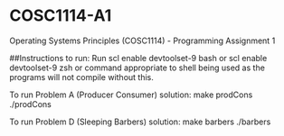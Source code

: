 # COSC1114-A1
Operating Systems Principles (COSC1114) - Programming Assignment 1 

##Instructions to run:
Run 
scl enable devtoolset-9 bash or
scl enable devtoolset-9 zsh 
or command appropriate to shell being used as the programs will not compile without this.

To run Problem A (Producer Consumer) solution:
make prodCons
./prodCons

To run Problem D (Sleeping Barbers) solution:
make barbers
./barbers
